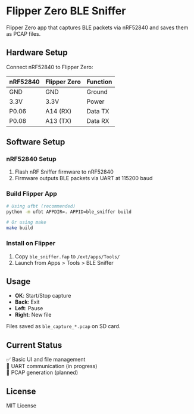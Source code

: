 # Flipper Zero BLE Sniffer

Flipper Zero app that captures BLE packets via nRF52840 and saves them as PCAP files.

## Hardware Setup

Connect nRF52840 to Flipper Zero:

| nRF52840 | Flipper Zero | Function |
|----------|--------------|----------|
| GND      | GND          | Ground   |
| 3.3V     | 3.3V         | Power    |
| P0.06    | A14 (RX)     | Data TX  |
| P0.08    | A13 (TX)     | Data RX  |

## Software Setup

### nRF52840 Setup
1. Flash nRF Sniffer firmware to nRF52840
2. Firmware outputs BLE packets via UART at 115200 baud

### Build Flipper App
```bash
# Using ufbt (recommended)
python -m ufbt APPDIR=. APPID=ble_sniffer build

# Or using make
make build
```

### Install on Flipper
1. Copy `ble_sniffer.fap` to `/ext/apps/Tools/`
2. Launch from Apps > Tools > BLE Sniffer

## Usage

- **OK**: Start/Stop capture
- **Back**: Exit
- **Left**: Pause
- **Right**: New file

Files saved as `ble_capture_*.pcap` on SD card.

## Current Status

✅ Basic UI and file management  
🚧 UART communication (in progress)  
🚧 PCAP generation (planned)

## License

MIT License
